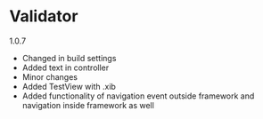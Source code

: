 # Validator

1.0.7
- Changed in build settings
- Added text in controller
- Minor changes
- Added TestView with .xib
- Added functionality of navigation event outside framework and navigation inside framework as well
